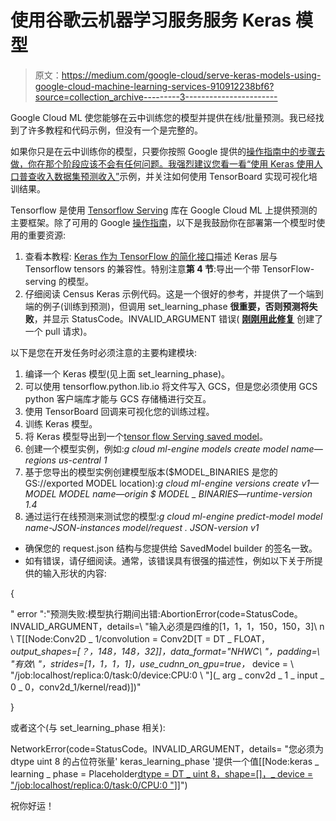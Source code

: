 # 使用谷歌云机器学习服务服务 Keras 模型

> 原文：<https://medium.com/google-cloud/serve-keras-models-using-google-cloud-machine-learning-services-910912238bf6?source=collection_archive---------3----------------------->

Google Cloud ML 使您能够在云中训练您的模型并提供在线/批量预测。我已经找到了许多教程和代码示例，但没有一个是完整的。

如果你只是在云中训练你的模型，只要你按照 Google 提供的[操作指南中的步骤去做，你在那个阶段应该不会有任何问题。我强烈建议您看一看](https://cloud.google.com/ml-engine/docs/getting-started-training-prediction)[“使用 Keras 使用人口普查收入数据集预测收入”](https://github.com/GoogleCloudPlatform/cloudml-samples/tree/master/census/keras)示例，并关注如何使用 TensorBoard 实现可视化培训结果。

Tensorflow 是使用 [Tensorflow Serving](https://github.com/tensorflow/serving) 库在 Google Cloud ML 上提供预测的主要框架。除了可用的 Google [操作指南](https://cloud.google.com/ml-engine/docs/deploying-models)，以下是我鼓励你在部署第一个模型时使用的重要资源:

1.  查看本教程: [Keras 作为 TensorFlow 的简化接口](https://blog.keras.io/keras-as-a-simplified-interface-to-tensorflow-tutorial.html)描述 Keras 层与 Tensorflow tensors 的兼容性。特别注意**第 4 节**:导出一个带 TensorFlow-serving 的模型。
2.  仔细阅读 Census Keras 示例代码。这是一个很好的参考，并提供了一个端到端的例子(训练到预测)，但调用 set_learning_phase **很重要，否则预测将失败**，并显示 StatusCode。INVALID_ARGUMENT 错误( [**刚刚用此修复**](https://github.com/GoogleCloudPlatform/cloudml-samples/pull/141) 创建了一个 pull 请求)。

以下是您在开发任务时必须注意的主要构建模块:

1.  编译一个 Keras 模型(见上面 set_learning_phase)。
2.  可以使用 tensorflow.python.lib.io 将文件写入 GCS，但是您必须使用 GCS python 客户端库才能与 GCS 存储桶进行交互。
3.  使用 TensorBoard 回调来可视化您的训练过程。
4.  训练 Keras 模型。
5.  将 Keras 模型导出到一个[tensor flow Serving saved model](https://www.tensorflow.org/programmers_guide/saved_model)。
6.  创建一个模型实例，例如:*g cloud ml-engine models create model name—regions us-central 1*
7.  基于您导出的模型实例创建模型版本($MODEL_BINARIES 是您的 GS://exported MODEL location):*g cloud ml-engine versions create v1—MODEL MODEL name—origin $ MODEL _ BINARIES—runtime-version 1.4*
8.  通过运行在线预测来测试您的模型:*g cloud ml-engine predict-model model name-JSON-instances model/request . JSON-version v1*

*   确保您的 request.json 结构与您提供给 SavedModel builder 的签名一致。
*   如有错误，请仔细阅读。通常，该错误具有很强的描述性，例如以下关于所提供的输入形状的内容:

{

" error ":"预测失败:模型执行期间出错:AbortionError(code=StatusCode。INVALID_ARGUMENT，details=\ "输入必须是四维的[1，1，1，150，150，3]\ n \ T[[Node:Conv2D _ 1/convolution = Conv2D[T = DT _ FLOAT，_output_shapes=[？，148，148，32]]，data_format=\"NHWC\ "，padding=\ "有效\ "，strides=[1，1，1，1]，use_cudnn_on_gpu=true，_ device = \ "/job:localhost/replica:0/task:0/device:CPU:0 \ "](_ arg _ conv2d _ 1 _ input _ 0 _ 0，conv2d_1/kernel/read)])"

}

或者这个(与 set_learning_phase 相关):

NetworkError(code=StatusCode。INVALID_ARGUMENT，details= "您必须为 dtype uint 8
的占位符张量' keras_learning_phase '提供一个值[[Node:keras _ learning _ phase = Placeholder[dtype = DT _ uint 8，shape=[]，_ device = "/job:localhost/replica:0/task:0/CPU:0 "]()]]")

祝你好运！